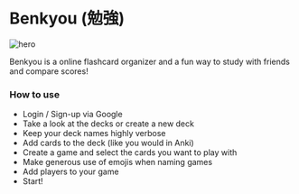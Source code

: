 # Benkyou (勉強)

![hero](https://user-images.githubusercontent.com/50663/114281637-1337eb80-9a5d-11eb-9b47-0826a563f789.png)

Benkyou is a online flashcard organizer and a fun way to study with friends and compare scores!

### How to use

- Login / Sign-up via Google
- Take a look at the decks or create a new deck
- Keep your deck names highly verbose
- Add cards to the deck (like you would in Anki)
- Create a game and select the cards you want to play with
- Make generous use of emojis when naming games
- Add players to your game
- Start!
